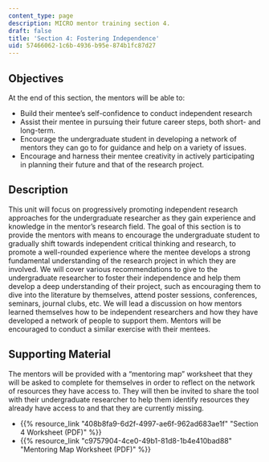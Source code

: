```yaml
---
content_type: page
description: MICRO mentor training section 4.
draft: false
title: 'Section 4: Fostering Independence'
uid: 57466062-1c6b-4936-b95e-874b1fc87d27
---
```

## Objectives

At the end of this section, the mentors will be able to:

- Build their mentee’s self-confidence to conduct independent research
- Assist their mentee in pursuing their future career steps, both short- and long-term.
- Encourage the undergraduate student in developing a network of mentors they can go to for guidance and help on a variety of issues.
- Encourage and harness their mentee creativity in actively participating in planning their future and that of the research project.

## Description

This unit will focus on progressively promoting independent research approaches for the undergraduate researcher as they gain experience and knowledge in the mentor’s research field. The goal of this section is to provide the mentors with means to encourage the undergraduate student to gradually shift towards independent critical thinking and research, to promote a well-rounded experience where the mentee develops a strong fundamental understanding of the research project in which they are involved. We will cover various recommendations to give to the undergraduate researcher to foster their independence and help them develop a deep understanding of their project, such as encouraging them to dive into the literature by themselves, attend poster sessions, conferences, seminars, journal clubs, etc. We will lead a discussion on how mentors learned themselves how to be independent researchers and how they have developed a network of people to support them. Mentors will be encouraged to conduct a similar exercise with their mentees.

## Supporting Material

The mentors will be provided with a “mentoring map” worksheet that they will be asked to complete for themselves in order to reflect on the network of resources they have access to. They will then be invited to share the tool with their undergraduate researcher to help them identify resources they already have access to and that they are currently missing.

- {{% resource_link "408b8fa9-6d2f-4997-ae6f-962ad683ae1f" "Section 4 Worksheet (PDF)" %}}
- {{% resource_link "c9757904-4ce0-49b1-81d8-1b4e410bad88" "Mentoring Map Worksheet (PDF)" %}}